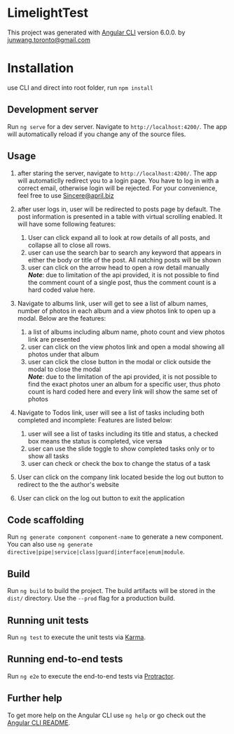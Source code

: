 # LimelightTest

This project was generated with [Angular CLI](https://github.com/angular/angular-cli) version 6.0.0. by junwang.toronto@gmail.com

# Installation

use CLI and direct into root folder, run `npm install`

## Development server

Run `ng serve` for a dev server. Navigate to `http://localhost:4200/`. The app will automatically reload if you change any of the source files.

## Usage

1. after staring the server, navigate to `http://localhost:4200/`. The app will automaticlly redirect you to a login page. You have to log in with a correct email, otherwise login will be rejected. For your convenience, feel free to use Sincere@april.biz

2. after user logs in, user will be redirected to posts page by default. The post information is presented in a table with virtual scrolling enabled.  It will have some following features:
    1. User can click expand all to look at row details of all posts, and collapse all to close all rows.
    2. user can use the search bar to search any keyword that appears in either the body or title of the post. All natching posts will be shown
    3. user can click on the arrow head to open a row detail manually  <br />
   ***Note***: due to limitation of the api provided, it is not possible to find the comment count of a single post, thus the comment count is a hard coded value here.

3. Navigate to albums link, user will get to see a list of album names, number of photos in each album and a view photos link to open up a modal. Below are the features:
    1. a list of albums including album name, photo count and view photos link are presented
    2. user can click on the view photos link and open a modal showing all photos under that album
    3. user can click the close button in the modal or click outside the modal to close the modal  <br />
    ***Note***: due to the limitation of the api provided, it is not possible to find the exact photos uner an album for a specific user, thus photo count is hard coded here and every link will show the same set of photos

4. Navigate to Todos link, user will see a list of tasks including both completed and incomplete: Features are listed below:
    1. user will see a list of tasks including its title and status, a checked box means the status is completed, vice versa
    2. user can use the slide toggle to show completed tasks only or to show all tasks
    3. user can check or check the box to change the status of a task

5. User can click on the company link located beside the log out button to redirect to the the author's website

6. User can click on the log out button to exit the application

## Code scaffolding

Run `ng generate component component-name` to generate a new component. You can also use `ng generate directive|pipe|service|class|guard|interface|enum|module`.

## Build

Run `ng build` to build the project. The build artifacts will be stored in the `dist/` directory. Use the `--prod` flag for a production build.

## Running unit tests

Run `ng test` to execute the unit tests via [Karma](https://karma-runner.github.io).

## Running end-to-end tests

Run `ng e2e` to execute the end-to-end tests via [Protractor](http://www.protractortest.org/).

## Further help

To get more help on the Angular CLI use `ng help` or go check out the [Angular CLI README](https://github.com/angular/angular-cli/blob/master/README.md).
